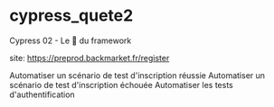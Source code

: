 # cypress_quete2
Cypress 02 - Le 💓 du framework

site: https://preprod.backmarket.fr/register

Automatiser un scénario de test d'inscription réussie
Automatiser un scénario de test d'inscription échouée
Automatiser les tests d'authentification
